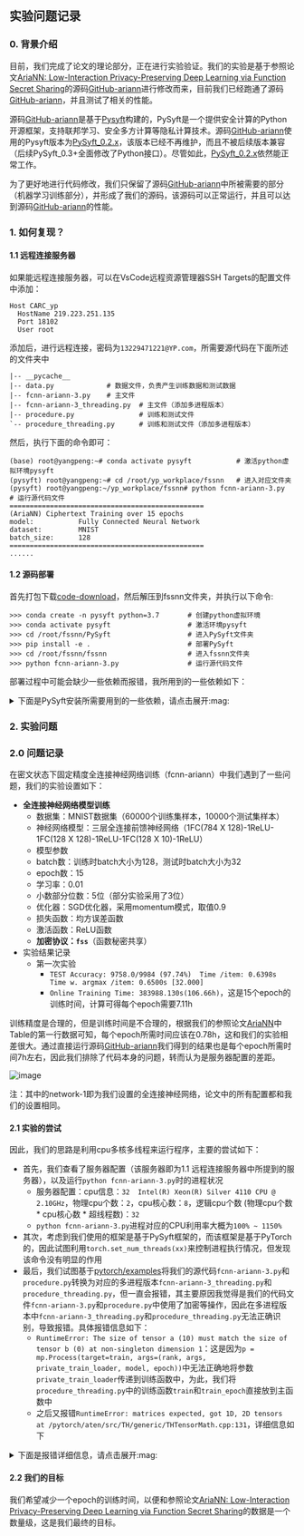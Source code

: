 ## 实验问题记录

### 0. 背景介绍

目前，我们完成了论文的理论部分，正在进行实验验证。我们的实验是基于参照论文[AriaNN: Low-Interaction Privacy-Preserving Deep Learning via Function Secret Sharing](https://petsymposium.org/popets/2022/popets-2022-0015.php)的源码[GitHub-ariann](https://github.com/LaRiffle/ariann)进行修改而来，目前我们已经跑通了源码[GitHub-ariann](https://github.com/LaRiffle/ariann)，并且测试了相关的性能。

源码[GitHub-ariann](https://github.com/LaRiffle/ariann)是基于[Pysyft](https://github.com/OpenMined/PySyft)构建的，PySyft是一个提供安全计算的Python开源框架，支持联邦学习、安全多方计算等隐私计算技术。源码[GitHub-ariann](https://github.com/LaRiffle/ariann)使用的Pysyft版本为[PySyft_0.2.x](https://github.com/OpenMined/PySyft/tree/PySyft/syft_0.2.x)，该版本已经不再维护，而且不被后续版本兼容（后续PySyft_0.3+全面修改了Python接口）。尽管如此，[PySyft_0.2.x](https://github.com/OpenMined/PySyft/tree/PySyft/syft_0.2.x)依然能正常工作。

为了更好地进行代码修改，我们只保留了源码[GitHub-ariann](https://github.com/LaRiffle/ariann)中所被需要的部分（机器学习训练部分），并形成了我们的源码，该源码可以正常运行，并且可以达到源码[GitHub-ariann](https://github.com/LaRiffle/ariann)的性能。

### 1. 如何复现？

#### 1.1 远程连接服务器

如果能远程连接服务器，可以在VsCode远程资源管理器SSH Targets的配置文件中添加：
```
Host CARC_yp
  HostName 219.223.251.135
  Port 18102
  User root
```
添加后，进行远程连接，密码为`13229471221@YP.com`，所需要源代码在下面所述的文件夹中
```
|-- __pycache__
|-- data.py             # 数据文件，负责产生训练数据和测试数据
|-- fcnn-ariann-3.py    # 主文件
|-- fcnn-ariann-3_threading.py  # 主文件（添加多进程版本）
|-- procedure.py                # 训练和测试文件
`-- procedure_threading.py      # 训练和测试文件（添加多进程版本）

```

然后，执行下面的命令即可：
```
(base) root@yangpeng:~# conda activate pysyft           # 激活python虚拟环境pysyft
(pysyft) root@yangpeng:~# cd /root/yp_workplace/fssnn   # 进入对应文件夹
(pysyft) root@yangpeng:~/yp_workplace/fssnn# python fcnn-ariann-3.py    # 运行源代码文件
================================================
(AriaNN) Ciphertext Training over 15 epochs
model:           Fully Connected Neural Network
dataset:         MNIST
batch_size:      128
================================================
......
```


#### 1.2 源码部署

首先打包下载[code-download](https://resource-1305526482.cos.ap-guangzhou.myqcloud.com/Code/fssnn.zip)，然后解压到fssnn文件夹，并执行以下命令:

```
>>> conda create -n pysyft python=3.7       # 创建python虚拟环境
>>> conda activate pysyft                   # 激活环境pysyft
>>> cd /root/fssnn/PySyft                   # 进入PySyft文件夹
>>> pip install -e .                        # 部署PySyft
>>> cd /root/fssnn/fssnn                    # 进入fssnn文件夹
>>> python fcnn-ariann-3.py                 # 运行源代码文件 
```

部署过程中可能会缺少一些依赖而报错，我所用到的一些依赖如下：

<details>
<summary>下面是PySyft安装所需要用到的一些依赖，请点击展开:mag:</summary>

```
Package              Version     Editable project location
-------------------- ----------- --------------------------------
aioice               0.6.18
aiortc               0.9.28
attrs                22.1.0
av                   8.1.0
backcall             0.2.0
beautifulsoup4       4.11.1
bidict               0.22.0
bleach               5.0.1
certifi              2022.9.24
cffi                 1.15.1
chardet              3.0.4
click                7.1.2
crc32c               2.3
cryptography         38.0.4
debugpy              1.6.4
decorator            5.1.1
defusedxml           0.7.1
dill                 0.3.6
entrypoints          0.4
fastjsonschema       2.16.2
Flask                1.1.4
Flask-SocketIO       4.2.1
idna                 2.8
importlib-metadata   5.1.0
importlib-resources  1.5.0
ipykernel            6.9.2
ipython              7.34.0
ipython-genutils     0.2.0
itsdangerous         1.1.0
jedi                 0.18.2
Jinja2               2.11.3
jsonschema           4.17.3
jupyter-client       7.1.2
jupyter_core         4.12.0
jupyterlab-pygments  0.2.2
lz4                  3.0.2
MarkupSafe           2.1.1
matplotlib-inline    0.1.6
mistune              0.8.4
msgpack              1.0.4
msgpack-numpy        0.4.8
nbclient             0.5.13
nbconvert            6.4.5
nbformat             5.7.0
nest-asyncio         1.5.6
netifaces            0.11.0
notebook             5.7.8
numpy                1.18.5
openmined.threepio   0.2.0
pandocfilters        1.5.0
parso                0.8.3
pexpect              4.8.0
phe                  1.4.0
pickleshare          0.7.5
Pillow               9.3.0
pip                  22.2.2
pkgutil_resolve_name 1.3.10
prometheus-client    0.15.0
prompt-toolkit       3.0.36
protobuf             3.19.0
psutil               5.7.0
ptyprocess           0.7.0
pyarrow              2.0.0
pycparser            2.21
pyee                 9.0.4
Pygments             2.13.0
pylibsrtp            0.7.1
pyrsistent           0.19.2
python-dateutil      2.8.2
python-engineio      4.3.4
python-socketio      5.7.2
pyzmq                24.0.1
requests             2.22.0
requests-toolbelt    0.9.1
RestrictedPython     5.2
scipy                1.4.1
Send2Trash           1.8.0
setuptools           63.4.1
six                  1.16.0
soupsieve            2.3.2.post1
sycret               0.1.3
syft                 0.2.9       /root/yp_workplace/ariann/PySyft
syft-proto           0.5.3
tblib                1.6.0
terminado            0.13.3
testpath             0.6.0
torch                1.4.0
torchvision          0.5.0
tornado              4.5.3
traitlets            5.7.1
typing_extensions    4.4.0
urllib3              1.25.11
wcwidth              0.2.5
webencodings         0.5.1
websocket-client     0.57.0
websockets           8.1
Werkzeug             1.0.1
wheel                0.37.1
zipp                 3.11.0
```
</details>

### 2. 实验问题

### 2.0 问题记录

在密文状态下固定精度全连接神经网络训练（fcnn-ariann）中我们遇到了一些问题，我们的实验设置如下：
+ **全连接神经网络模型训练**
  +  数据集：MNIST数据集（60000个训练集样本，10000个测试集样本）
  +  神经网络模型：三层全连接前馈神经网络（1FC(784 X 128)-1ReLU-1FC(128 X 128)-1ReLU-1FC(128 X 10)-1ReLU）
  +  模型参数
    + batch数：训练时batch大小为128，测试时batch大小为32
    + epoch数：15
    + 学习率：0.01
    + 小数部分位数：5位（部分实验采用了3位）
  + 优化器：SGD优化器，采用momentum模式，取值0.9
  + 损失函数：均方误差函数
  + 激活函数：ReLU函数
  + **加密协议：`fss`**（函数秘密共享） 
+ 实验结果记录
  + 第一次实验
    + `TEST Accuracy: 9758.0/9984 (97.74%) 	Time /item: 0.6398s 	Time w. argmax /item: 0.6500s [32.000]`
    + `Online Training Time: 383988.130s(106.66h)`，这是15个epoch的训练时间，计算可得每个epoch需要7.11h

训练精度是合理的，但是训练时间是不合理的，根据我们的参照论文[AriaNN](https://petsymposium.org/popets/2022/popets-2022-0015.php)中Table的第一行数据可知，每个epoch所需时间应该在0.78h，这和我们的实验相差很大。通过直接运行源码[GitHub-ariann](https://github.com/LaRiffle/ariann)我们得到的结果也是每个epoch所需时间7h左右，因此我们排除了代码本身的问题，转而认为是服务器配置的差距。

![image](https://user-images.githubusercontent.com/66773755/208018770-b1300bb3-f9c0-42fc-adc8-c2c7d29dd2ec.png)


注：其中的network-1即为我们设置的全连接神经网络，论文中的所有配置都和我们的设置相同。

#### 2.1 实验的尝试

因此，我们的思路是利用cpu多核多线程来运行程序，主要的尝试如下：
+ 首先，我们查看了服务器配置（该服务器即为1.1 远程连接服务器中所提到的服务器），以及运行`python fcnn-ariann-3.py`时的进程状况
    + 服务器配置：cpu信息：`32  Intel(R) Xeon(R) Silver 4110 CPU @ 2.10GHz`，物理cpu个数：`2`，cpu核心数：`8`，逻辑cpu个数 (物理cpu个数 * cpu核心数 * 超线程数)：`32`
    + `python fcnn-ariann-3.py`进程对应的CPU利用率大概为`100% ~ 1150%`
+ 其次，考虑到我们使用的框架是基于PySyft框架的，而该框架是基于PyTorch的，因此试图利用`torch.set_num_threads(xx)`来控制进程执行情况，但发现该命令没有明显的作用
+ 最后，我们试图基于[pytorch/examples](https://github.com/pytorch/examples/tree/main/mnist_hogwild)将我们的源代码`fcnn-ariann-3.py`和`procedure.py`转换为对应的多进程版本`fcnn-ariann-3_threading.py`和`procedure_threading.py`，但一直会报错，其主要原因我觉得是我们的代码文件`fcnn-ariann-3.py`和`procedure.py`中使用了加密等操作，因此在多进程版本中`fcnn-ariann-3_threading.py`和`procedure_threading.py`无法正确识别，导致报错。具体报错信息如下：
  + `RuntimeError: The size of tensor a (10) must match the size of tensor b (0) at non-singleton dimension 1`：这是因为`p = mp.Process(target=train, args=(rank, args, private_train_loader, model, epoch))`中无法正确地将参数`private_train_loader`传递到训练函数中，为此，我们将`procedure_threading.py`中的训练函数`train`和`train_epoch`直接放到主函数中
  + 之后又报错`RuntimeError: matrices expected, got 1D, 2D tensors at /pytorch/aten/src/TH/generic/THTensorMath.cpp:131`，详细信息如下

<details>
<summary>下面是报错详细信息，请点击展开:mag:</summary>
  
```
(pysyft) root@yangpeng:~/yp_workplace/fssnn# python fcnn-ariann-3_threading.py
================================================
(AriaNN) Ciphertext Training over 15 epochs
model:           Fully Connected Neural Network
dataset:         MNIST
batch_size:      128
================================================
Process Process-1:
Traceback (most recent call last):
  File "/root/yp_workplace/ariann/PySyft/syft/frameworks/torch/tensors/interpreters/native.py", line 439, in handle_func_command
    cmd, args_, kwargs_, return_args_type=True
  File "/root/yp_workplace/ariann/PySyft/syft/generic/frameworks/hook/hook_args.py", line 170, in unwrap_args_from_function
    new_args = args_hook_function(args_)
  File "/root/yp_workplace/ariann/PySyft/syft/generic/frameworks/hook/hook_args.py", line 360, in <lambda>
    return lambda x: f(lambdas, x)
  File "/root/yp_workplace/ariann/PySyft/syft/generic/frameworks/hook/hook_args.py", line 538, in three_fold
    lambdas[0](args_[0], **kwargs),
  File "/root/yp_workplace/ariann/PySyft/syft/generic/frameworks/hook/hook_args.py", line 335, in <lambda>
    else lambda i: forward_func[type(i)](i)
  File "/root/yp_workplace/ariann/PySyft/syft/frameworks/torch/hook/hook_args.py", line 27, in <lambda>
    else (_ for _ in ()).throw(PureFrameworkTensorFoundError),
  File "/root/yp_workplace/ariann/PySyft/syft/frameworks/torch/hook/hook_args.py", line 27, in <genexpr>
    else (_ for _ in ()).throw(PureFrameworkTensorFoundError),
syft.exceptions.PureFrameworkTensorFoundError

During handling of the above exception, another exception occurred:

Traceback (most recent call last):
  File "/root/miniconda3/envs/pysyft/lib/python3.7/multiprocessing/process.py", line 297, in _bootstrap
    self.run()
  File "/root/miniconda3/envs/pysyft/lib/python3.7/multiprocessing/process.py", line 99, in run
    self._target(*self._args, **self._kwargs)
  File "/root/yp_workplace/fssnn/fcnn-ariann-3_threading.py", line 104, in train
    train_epoch(args, model, private_train_loader, optimizer, epoch)
  File "/root/yp_workplace/fssnn/fcnn-ariann-3_threading.py", line 129, in train_epoch
    loss[0] = forward(optimizer, model, data, target)   # 前向传播
  File "/root/yp_workplace/fssnn/fcnn-ariann-3_threading.py", line 119, in forward
    output = model(data)
  File "/root/miniconda3/envs/pysyft/lib/python3.7/site-packages/torch/nn/modules/module.py", line 532, in __call__
    result = self.forward(*input, **kwargs)
  File "/root/yp_workplace/fssnn/fcnn-ariann-3_threading.py", line 33, in forward
    x = F.relu(self.fc1(x))          # 此处的relu函数是秘密协议中的relu函数，不能自定义
  File "/root/miniconda3/envs/pysyft/lib/python3.7/site-packages/torch/nn/modules/module.py", line 532, in __call__
    result = self.forward(*input, **kwargs)
  File "/root/miniconda3/envs/pysyft/lib/python3.7/site-packages/torch/nn/modules/linear.py", line 87, in forward
    return F.linear(input, self.weight, self.bias)
  File "/root/yp_workplace/ariann/PySyft/syft/generic/frameworks/hook/hook.py", line 345, in overloaded_func
    response = handle_func_command(command)
  File "/root/yp_workplace/ariann/PySyft/syft/frameworks/torch/tensors/interpreters/native.py", line 482, in handle_func_command
    response = cls._get_response(cmd, args_, kwargs_)
  File "/root/yp_workplace/ariann/PySyft/syft/frameworks/torch/tensors/interpreters/native.py", line 516, in _get_response
    response = command_method(*args_, **kwargs_)
  File "/root/miniconda3/envs/pysyft/lib/python3.7/site-packages/torch/nn/functional.py", line 1370, in linear
    ret = torch.addmm(bias, input, weight.t())
  File "/root/yp_workplace/ariann/PySyft/syft/generic/frameworks/hook/hook.py", line 345, in overloaded_func
    response = handle_func_command(command)
  File "/root/yp_workplace/ariann/PySyft/syft/frameworks/torch/tensors/interpreters/native.py", line 482, in handle_func_command
    response = cls._get_response(cmd, args_, kwargs_)
  File "/root/yp_workplace/ariann/PySyft/syft/frameworks/torch/tensors/interpreters/native.py", line 516, in _get_response
    response = command_method(*args_, **kwargs_)
RuntimeError: matrices expected, got 1D, 2D tensors at /pytorch/aten/src/TH/generic/THTensorMath.cpp:131
Process Process-3:
Traceback (most recent call last):
  File "/root/yp_workplace/ariann/PySyft/syft/frameworks/torch/tensors/interpreters/native.py", line 439, in handle_func_command
    cmd, args_, kwargs_, return_args_type=True
  File "/root/yp_workplace/ariann/PySyft/syft/generic/frameworks/hook/hook_args.py", line 170, in unwrap_args_from_function
    new_args = args_hook_function(args_)
  File "/root/yp_workplace/ariann/PySyft/syft/generic/frameworks/hook/hook_args.py", line 360, in <lambda>
    return lambda x: f(lambdas, x)
  File "/root/yp_workplace/ariann/PySyft/syft/generic/frameworks/hook/hook_args.py", line 538, in three_fold
    lambdas[0](args_[0], **kwargs),
  File "/root/yp_workplace/ariann/PySyft/syft/generic/frameworks/hook/hook_args.py", line 335, in <lambda>
    else lambda i: forward_func[type(i)](i)
  File "/root/yp_workplace/ariann/PySyft/syft/frameworks/torch/hook/hook_args.py", line 27, in <lambda>
    else (_ for _ in ()).throw(PureFrameworkTensorFoundError),
  File "/root/yp_workplace/ariann/PySyft/syft/frameworks/torch/hook/hook_args.py", line 27, in <genexpr>
    else (_ for _ in ()).throw(PureFrameworkTensorFoundError),
syft.exceptions.PureFrameworkTensorFoundError

During handling of the above exception, another exception occurred:

Traceback (most recent call last):
  File "/root/miniconda3/envs/pysyft/lib/python3.7/multiprocessing/process.py", line 297, in _bootstrap
    self.run()
  File "/root/miniconda3/envs/pysyft/lib/python3.7/multiprocessing/process.py", line 99, in run
    self._target(*self._args, **self._kwargs)
  File "/root/yp_workplace/fssnn/fcnn-ariann-3_threading.py", line 104, in train
    train_epoch(args, model, private_train_loader, optimizer, epoch)
  File "/root/yp_workplace/fssnn/fcnn-ariann-3_threading.py", line 129, in train_epoch
    loss[0] = forward(optimizer, model, data, target)   # 前向传播
  File "/root/yp_workplace/fssnn/fcnn-ariann-3_threading.py", line 119, in forward
    output = model(data)
  File "/root/miniconda3/envs/pysyft/lib/python3.7/site-packages/torch/nn/modules/module.py", line 532, in __call__
    result = self.forward(*input, **kwargs)
  File "/root/yp_workplace/fssnn/fcnn-ariann-3_threading.py", line 33, in forward
    x = F.relu(self.fc1(x))          # 此处的relu函数是秘密协议中的relu函数，不能自定义
  File "/root/miniconda3/envs/pysyft/lib/python3.7/site-packages/torch/nn/modules/module.py", line 532, in __call__
    result = self.forward(*input, **kwargs)
  File "/root/miniconda3/envs/pysyft/lib/python3.7/site-packages/torch/nn/modules/linear.py", line 87, in forward
    return F.linear(input, self.weight, self.bias)
  File "/root/yp_workplace/ariann/PySyft/syft/generic/frameworks/hook/hook.py", line 345, in overloaded_func
    response = handle_func_command(command)
  File "/root/yp_workplace/ariann/PySyft/syft/frameworks/torch/tensors/interpreters/native.py", line 482, in handle_func_command
    response = cls._get_response(cmd, args_, kwargs_)
  File "/root/yp_workplace/ariann/PySyft/syft/frameworks/torch/tensors/interpreters/native.py", line 516, in _get_response
    response = command_method(*args_, **kwargs_)
  File "/root/miniconda3/envs/pysyft/lib/python3.7/site-packages/torch/nn/functional.py", line 1370, in linear
    ret = torch.addmm(bias, input, weight.t())
  File "/root/yp_workplace/ariann/PySyft/syft/generic/frameworks/hook/hook.py", line 345, in overloaded_func
    response = handle_func_command(command)
  File "/root/yp_workplace/ariann/PySyft/syft/frameworks/torch/tensors/interpreters/native.py", line 482, in handle_func_command
    response = cls._get_response(cmd, args_, kwargs_)
  File "/root/yp_workplace/ariann/PySyft/syft/frameworks/torch/tensors/interpreters/native.py", line 516, in _get_response
    response = command_method(*args_, **kwargs_)
RuntimeError: matrices expected, got 1D, 2D tensors at /pytorch/aten/src/TH/generic/THTensorMath.cpp:131
Process Process-2:
Traceback (most recent call last):
  File "/root/yp_workplace/ariann/PySyft/syft/frameworks/torch/tensors/interpreters/native.py", line 439, in handle_func_command
    cmd, args_, kwargs_, return_args_type=True
  File "/root/yp_workplace/ariann/PySyft/syft/generic/frameworks/hook/hook_args.py", line 170, in unwrap_args_from_function
    new_args = args_hook_function(args_)
  File "/root/yp_workplace/ariann/PySyft/syft/generic/frameworks/hook/hook_args.py", line 360, in <lambda>
    return lambda x: f(lambdas, x)
  File "/root/yp_workplace/ariann/PySyft/syft/generic/frameworks/hook/hook_args.py", line 538, in three_fold
    lambdas[0](args_[0], **kwargs),
  File "/root/yp_workplace/ariann/PySyft/syft/generic/frameworks/hook/hook_args.py", line 335, in <lambda>
    else lambda i: forward_func[type(i)](i)
  File "/root/yp_workplace/ariann/PySyft/syft/frameworks/torch/hook/hook_args.py", line 27, in <lambda>
    else (_ for _ in ()).throw(PureFrameworkTensorFoundError),
  File "/root/yp_workplace/ariann/PySyft/syft/frameworks/torch/hook/hook_args.py", line 27, in <genexpr>
    else (_ for _ in ()).throw(PureFrameworkTensorFoundError),
syft.exceptions.PureFrameworkTensorFoundError

During handling of the above exception, another exception occurred:

Traceback (most recent call last):
  File "/root/miniconda3/envs/pysyft/lib/python3.7/multiprocessing/process.py", line 297, in _bootstrap
    self.run()
  File "/root/miniconda3/envs/pysyft/lib/python3.7/multiprocessing/process.py", line 99, in run
    self._target(*self._args, **self._kwargs)
  File "/root/yp_workplace/fssnn/fcnn-ariann-3_threading.py", line 104, in train
    train_epoch(args, model, private_train_loader, optimizer, epoch)
  File "/root/yp_workplace/fssnn/fcnn-ariann-3_threading.py", line 129, in train_epoch
    loss[0] = forward(optimizer, model, data, target)   # 前向传播
  File "/root/yp_workplace/fssnn/fcnn-ariann-3_threading.py", line 119, in forward
    output = model(data)
  File "/root/miniconda3/envs/pysyft/lib/python3.7/site-packages/torch/nn/modules/module.py", line 532, in __call__
    result = self.forward(*input, **kwargs)
  File "/root/yp_workplace/fssnn/fcnn-ariann-3_threading.py", line 33, in forward
    x = F.relu(self.fc1(x))          # 此处的relu函数是秘密协议中的relu函数，不能自定义
  File "/root/miniconda3/envs/pysyft/lib/python3.7/site-packages/torch/nn/modules/module.py", line 532, in __call__
    result = self.forward(*input, **kwargs)
  File "/root/miniconda3/envs/pysyft/lib/python3.7/site-packages/torch/nn/modules/linear.py", line 87, in forward
    return F.linear(input, self.weight, self.bias)
  File "/root/yp_workplace/ariann/PySyft/syft/generic/frameworks/hook/hook.py", line 345, in overloaded_func
    response = handle_func_command(command)
  File "/root/yp_workplace/ariann/PySyft/syft/frameworks/torch/tensors/interpreters/native.py", line 482, in handle_func_command
    response = cls._get_response(cmd, args_, kwargs_)
  File "/root/yp_workplace/ariann/PySyft/syft/frameworks/torch/tensors/interpreters/native.py", line 516, in _get_response
    response = command_method(*args_, **kwargs_)
  File "/root/miniconda3/envs/pysyft/lib/python3.7/site-packages/torch/nn/functional.py", line 1370, in linear
    ret = torch.addmm(bias, input, weight.t())
  File "/root/yp_workplace/ariann/PySyft/syft/generic/frameworks/hook/hook.py", line 345, in overloaded_func
    response = handle_func_command(command)
  File "/root/yp_workplace/ariann/PySyft/syft/frameworks/torch/tensors/interpreters/native.py", line 482, in handle_func_command
    response = cls._get_response(cmd, args_, kwargs_)
  File "/root/yp_workplace/ariann/PySyft/syft/frameworks/torch/tensors/interpreters/native.py", line 516, in _get_response
    response = command_method(*args_, **kwargs_)
RuntimeError: matrices expected, got 1D, 2D tensors at /pytorch/aten/src/TH/generic/THTensorMath.cpp:131
  
```
</details>

#### 2.2 我们的目标

我们希望减少一个epoch的训练时间，以便和参照论文[AriaNN: Low-Interaction Privacy-Preserving Deep Learning via Function Secret Sharing](https://petsymposium.org/popets/2022/popets-2022-0015.php)的数据是一个数量级，这是我们最终的目标。
  
